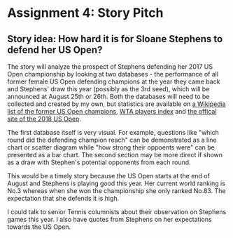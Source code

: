 # Assignment 4: Story Pitch
 ## Story idea: How hard it is for Sloane Stephens to defend her US Open? 
The story will analyze the prospect of Stephens defending her 2017 US Open championship by looking at two databases - the performance of all former female US Open defending champions at the year they came back and Stephens' draw this year (possibly as the 3rd seed), which will be announced at August 25th or 26th. Both the databases will need to be collected and created by my own, but statistics are available on [a Wikipedia list of the former US Open champions](https://en.wikipedia.org/wiki/List_of_US_Open_women%27s_singles_champions), [WTA players index](http://www.wtatennis.com/players) and [the offical site of the 2018 US Open](https://www.usopen.org/index.html).

The first database itself is very visual. For example, questions like "which round did the defending champion reach" can be demonstrated as a line chart or scatter diagram while "how strong their oppoents were" can be presented as a bar chart. The second section may be more direct if shown as a draw with Stephen's potential opponents from each round.

This would be a timely story because the US Open starts at the end of August and Stephens is playing good this year. Her current world ranking is No.3 whereas when she won the championship she only ranked No.83. The expectation that she defends it is high.

I could talk to senior Tennis columnists about their observation on Stephens games this year. I also have quotes from Stephens on her expectations towards the US Open.
